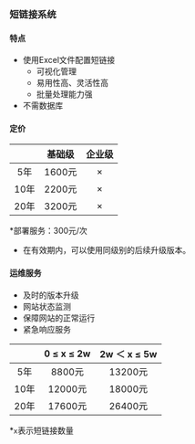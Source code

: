 ### 短链接系统
#### 特点
- 使用Excel文件配置短链接 
  - 可视化管理 
  - 易用性高、灵活性高 
  - 批量处理能力强
- 不需数据库
#### 定价

|     | 基础级   | 企业级  |
|:-----:|:-------:|:----:|
| 5年  | 1600元 |  ×   |
| 10年 | 2200元 |  ×   |
| 20年 | 3200元 |  ×   |
*部署服务：300元/次

- 在有效期内，可以使用同级别的后续升级版本。
#### 运维服务
- 及时的版本升级
- 网站状态监测
- 保障网站的正常运行
- 紧急响应服务

|     | 0 ≤ x ≤ 2w | 2w ＜ x ≤ 5w |
  |:-----:|:----------:|:-----------:|
| 5年  |   8800元    |    13200元    |
| 10年 |   12000元   |    18000元    |
| 20年 |   17600元   |    26400元    |
*`x`表示短链接数量



